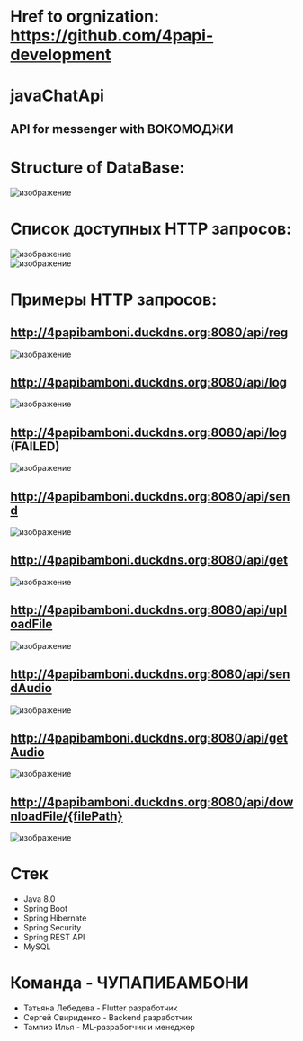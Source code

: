 # Href to orgnization: https://github.com/4papi-development
# javaChatApi
## API for messenger with ВОКОМОДЖИ
# Structure of DataBase:  
![изображение](https://user-images.githubusercontent.com/99546572/193435092-f8c37e19-0198-4a44-970c-a30ad3a3c766.png)  
# Список доступных HTTP запросов:  
![изображение](https://user-images.githubusercontent.com/99546572/193434175-76ab1366-ef37-4357-a7a9-3a14abb67456.png)  
![изображение](https://user-images.githubusercontent.com/99546572/193434188-0334aaf0-2834-420f-902f-a73de3f30910.png)  
# Примеры HTTP запросов:  
## http://4papibamboni.duckdns.org:8080/api/reg  
![изображение](https://user-images.githubusercontent.com/99546572/193434297-feb5b413-24de-4c93-8356-38712d3373cb.png) 
## http://4papibamboni.duckdns.org:8080/api/log  
![изображение](https://user-images.githubusercontent.com/99546572/193434465-5b955681-8f65-4400-81bc-bef1ebf21753.png)  
## http://4papibamboni.duckdns.org:8080/api/log (FAILED)  
![изображение](https://user-images.githubusercontent.com/99546572/193434475-32217139-44af-4d9b-b2f1-bf3e335cae30.png)  
## http://4papibamboni.duckdns.org:8080/api/send  
![изображение](https://user-images.githubusercontent.com/99546572/193434571-9f8d2f20-7105-475b-ac1f-7a3971222609.png)  
## http://4papibamboni.duckdns.org:8080/api/get  
![изображение](https://user-images.githubusercontent.com/99546572/193434606-54b9103a-3297-4678-9672-ae1c5644f7b8.png)  
## http://4papibamboni.duckdns.org:8080/api/uploadFile  
![изображение](https://user-images.githubusercontent.com/99546572/193434645-9296663d-17b7-4baa-8f77-292e087c8b01.png)  
## http://4papibamboni.duckdns.org:8080/api/sendAudio  
![изображение](https://user-images.githubusercontent.com/99546572/193434681-09691a12-ff0f-44c6-99eb-0224504df45b.png)  
## http://4papibamboni.duckdns.org:8080/api/getAudio  
![изображение](https://user-images.githubusercontent.com/99546572/193434704-c356de59-8882-4b3d-a1e4-f3cb79328ea9.png)  
## http://4papibamboni.duckdns.org:8080/api/downloadFile/{filePath}  
![изображение](https://user-images.githubusercontent.com/99546572/193434770-87f43ed6-3d7e-4801-aae9-b7f387bbd322.png)  
# Стек
- Java 8.0
- Spring Boot
- Spring Hibernate
- Spring Security
- Spring REST API
- MySQL
# Команда - ЧУПАПИБАМБОНИ
- Татьяна Лебедева - Flutter разработчик
- Сергей Свириденко - Backend разработчик
- Тампио Илья - ML-разработчик и менеджер





